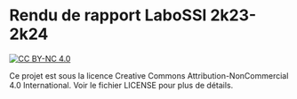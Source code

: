 # Rendu de rapport LaboSSI 2k23-2k24

[![CC BY-NC 4.0](https://img.shields.io/badge/License-CC%20BY--NC%204.0-lightgrey.svg)](https://creativecommons.org/licenses/by-nc/4.0/)

Ce projet est sous la licence Creative Commons Attribution-NonCommercial 4.0 International. Voir le fichier LICENSE pour plus de détails.
